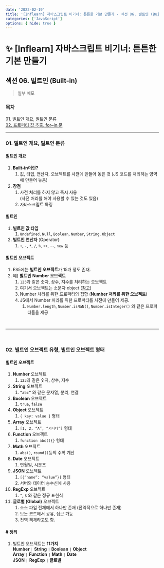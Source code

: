 ```yaml
---
date: '2022-02-19'
title: '[Inflearn] 자바스크립트 비기너: 튼튼한 기본 만들기 - 섹션 06. 빌트인 (Built-in)'
categories: ['JavaScript']
options: { hide: true }
---
```


# ✨ [Inflearn] 자바스크립트 비기너: 튼튼한 기본 만들기

## 섹션 06. 빌트인 (Built-in)

> 일부 메모

<div style="margin: 8px 0;">
  <h3 style="font-weight: 700">목차</h3>
  <a href="#01">01. 빌트인 개요, 빌트인 분류</a></br>
  <a href="#02">02. 프로퍼티 값 추출, for~in 문</a></br>
  <hr/>
</div>

<h3 id="01">01. 빌트인 개요, 빌트인 분류</h3>

<h4 style="font-weight: 700">빌트인 개요</h4>

1. **Built-in이란?**
   1. 값, 타입, 연산자, 오브젝트를 사전에 만들어 놓은 것
      (JS 코드를 처리하는 영역에 만들어 놓음)
2. **장점**
   1. 사전 처리를 하지 않고 즉시 사용  
      (사전 처리를 해야 사용할 수 있는 것도 있음)
   2. 자바스크립트 특징

<h4 style="font-weight: 700">빌트인</h4>

1. **빌트인 값 타입**
   1. `Undefined`, `Null`, `Boolean`, `Number`, `String`, `Object`
2. **빌트인 연산자** (Operator)
   1. `+`, `-`, `*`, `/`, `%`, `++`, `--`, `new` 등

<h4 style="font-weight: 700">빌트인 오브젝트</h4>

1. ES5에는 **빌트인 오브젝트**가 15개 정도 존재.
2. 예) **빌트인 Number 오브젝트**
   1. `123`과 같은 숫자, 상수, 지수를 처리하는 오브젝트
   2. 여기서 오브젝트는 소문자 object ([참고](https://www.notion.so/11-Boolean-Object-8ee3fd0c62a2427f9f9a795300d1d7b6))
   3. Number 처리를 위한 프로퍼티의 집합 (**Number 처리를 위한 오브젝트**)
   4. JS에서 Number 처리를 위한 프로퍼티를 사전에 만들어 제공.
      1. `Number.length`, `Number.isNaN()`, `Number.isInteger()` 와 같은 프로퍼티들을 제공

<br/><hr/><br/>

<h3 id="02">02. 빌트인 오브젝트 유형, 빌트인 오브젝트 형태</h3>

<h4 style="font-weight: 700">빌트인 오브젝트</h4>

1. **Number** 오브젝트
   1. `123`과 같은 숫자, 상수, 지수
2. **String** 오브젝트
   1. `“abc”` 와 같은 문자열, 분리, 연결
3. **Boolean** 오브젝트
   1. `true`, `false`
4. **Object** 오브젝트
   1. `{ key: value }` 형태
5. **Array** 오브젝트
   1. `[1, 2, “A”, “가나다”]` 형태
6. **Function** 오브젝트
   1. `function abc(){}` 형태
7. **Math** 오브젝트
   1. `abs()`, `round()`등의 수학 계산
8. **Date** 오브젝트
   1. 연월일, 시분초
9. **JSON** 오브젝트
   1. `[{”name”: “value”}]` 형태
   2. 서버와 데이터 송수신에 사용
10. **RegExp** 오브젝트
    1. `^`, `$` 와 같은 정규 표현식
11. **글로벌 (Global)** 오브젝트
    1. 소스 파일 전체에서 하나만 존재 (전역적으로 하나만 존재)
    2. 모든 코드에서 공유, 접근 가능
    3. 전역 객체라고도 함.

<h4 style="font-weight: 700"># 정리</h4>

1. 빌트인 오브젝트는 **11가지**  
   **Number** `|` **String** `|` **Boolean** `|` **Object**  
   **Array** `|` **Function** `|` **Math** `|` **Date**  
   **JSON** `|` **RegExp** `|` **글로벌**

